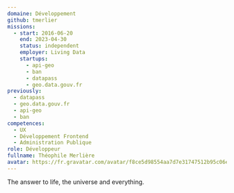 ```yaml
---
domaine: Développement
github: tmerlier
missions:
  - start: 2016-06-20
    end: 2023-04-30
    status: independent
    employer: Living Data
    startups:
      - api-geo
      - ban
      - datapass
      - geo.data.gouv.fr
previously:
  - datapass
  - geo.data.gouv.fr
  - api-geo
  - ban
competences:
  - UX
  - Développement Frontend
  - Administration Publique
role: Développeur
fullname: Théophile Merlière
avatar: https://fr.gravatar.com/avatar/f8ce5d98554aa7d7e31747512b95c06e?size=512
---
```

The answer to life, the universe and everything.